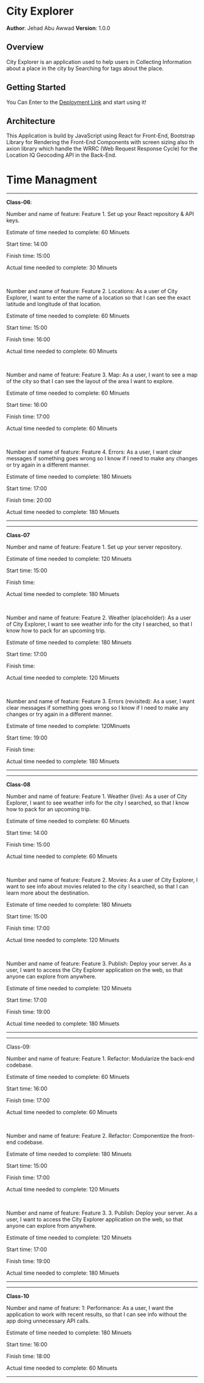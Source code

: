 # City Explorer

**Author**: Jehad Abu Awwad
**Version**: 1.0.0 

## Overview

<!-- Provide a high level overview of what this application is and why you are building it, beyond the fact that it's an assignment for this class. (i.e. What's your problem domain?) -->

City Explorer is an application used to help users in Collecting Information about a place in the city by
Searching for tags about the place.

## Getting Started

<!-- What are the steps that a user must take in order to build this app on their own machine and get it running? -->

You Can Enter to the [Deployment Link]('https://jehadabuawwad-city-explorer.netlify.app/') and start using it!

## Architecture

<!-- Provide a detailed description of the application design. What technologies (languages, libraries, etc) you're using, and any other relevant design information. -->

This Application is build by JavaScript using React for Front-End, Bootstrap Library for Rendering the Front-End Components with screen sizing also th axion library which handle the WRRC (Web Request Response Cycle) for the Location IQ Geocoding API in the Back-End. 

# Time Managment

------------------------------------------------------------------------------------------------------------------------ 

**Class-06**: 

Number and name of feature: Feature 1. Set up your React repository & API keys. 

Estimate of time needed to complete: 60 Minuets 

Start time: 14:00 

Finish time: 15:00 

Actual time needed to complete: 30 Minuets 

<br/>

Number and name of feature: Feature 2. Locations: As a user of City Explorer, I want to enter the name of a location so that I can see the exact latitude and longitude of that location. 

Estimate of time needed to complete: 60 Minuets 

Start time: 15:00 

Finish time: 16:00 

Actual time needed to complete: 60 Minuets 

 <br/>

Number and name of feature: Feature 3. Map: As a user, I want to see a map of the city so that I can see the layout of the area I want to explore. 

Estimate of time needed to complete: 60 Minuets 

Start time: 16:00 

Finish time: 17:00 

Actual time needed to complete: 60 Minuets 

<br/>

Number and name of feature: Feature 4. Errors: As a user, I want clear messages if something goes wrong so I know if I need to make any changes or try again in a different manner. 

Estimate of time needed to complete: 180 Minuets 

Start time: 17:00 

Finish time: 20:00 

Actual time needed to complete: 180 Minuets 

------------------------------------------------------------------------------------------------------------------------ 

 

------------------------------------------------------------------------------------------------------------------------ 

**Class-07** 

Number and name of feature: Feature 1. Set up your server repository. 

Estimate of time needed to complete: 120 Minuets 

Start time: 15:00 

Finish time:  

Actual time needed to complete: 180 Minuets 

 <br/>

Number and name of feature: Feature 2. Weather (placeholder): As a user of City Explorer, I want to see weather info for the city I searched, so that I know how to pack for an upcoming trip. 

Estimate of time needed to complete: 180 Minuets 

Start time: 17:00 

Finish time:  

Actual time needed to complete: 120 Minuets 

 <br/>

Number and name of feature: Feature 3. Errors (revisited): As a user, I want clear messages if something goes wrong so I know if I need to make any changes or try again in a different manner. 

Estimate of time needed to complete: 120Minuets 

Start time: 19:00 

Finish time:  

Actual time needed to complete: 180 Minuets 

------------------------------------------------------------------------------------------------------------------------ 

 

------------------------------------------------------------------------------------------------------------------------ 

**Class-08** 

Number and name of feature: Feature 1. Weather (live): As a user of City Explorer, I want to see weather info for the city I searched, so that I know how to pack for an upcoming trip. 

Estimate of time needed to complete:  60 Minuets 

Start time: 14:00 

Finish time: 15:00 

Actual time needed to complete: 60 Minuets 

 <br/>

Number and name of feature: Feature 2. Movies: As a user of City Explorer, I want to see info about movies related to the city I searched, so that I can learn more about the destination. 

Estimate of time needed to complete: 180 Minuets 

Start time: 15:00 

Finish time: 17:00 

Actual time needed to complete: 120 Minuets 

 <br/>

Number and name of feature: Feature 3. Publish: Deploy your server. As a user, I want to access the City Explorer application on the web, so that anyone can explore from anywhere. 

Estimate of time needed to complete: 120 Minuets 

Start time: 17:00 

Finish time: 19:00 

Actual time needed to complete: 180 Minuets 

------------------------------------------------------------------------------------------------------------------------ 

------------------------------------------------------------------------------------------------------------------------ 

Class-09: 

Number and name of feature: Feature 1. Refactor: Modularize the back-end codebase. 

Estimate of time needed to complete:  60 Minuets 

Start time: 16:00 

Finish time: 17:00 

Actual time needed to complete: 60 Minuets 

 <br/>

Number and name of feature: Feature 2. Refactor: Componentize the front-end codebase. 

Estimate of time needed to complete: 180 Minuets 

Start time: 15:00 

Finish time: 17:00 

Actual time needed to complete: 120 Minuets 

 <br/>

Number and name of feature: Feature 3. 3. Publish: Deploy your server. As a user, I want to access the City Explorer application on the web, so that anyone can explore from anywhere. 

Estimate of time needed to complete: 120 Minuets 

Start time: 17:00 

Finish time: 19:00 

Actual time needed to complete: 180 Minuets 

------------------------------------------------------------------------------------------------------------------------ 

 

------------------------------------------------------------------------------------------------------------------------ 

**Class-10** 

Number and name of feature: 1: Performance: As a user, I want the application to work with recent results, so that I can see info without the app doing unnecessary API calls. 

Estimate of time needed to complete:  180 Minuets 

Start time: 16:00 

Finish time: 18:00 

Actual time needed to complete: 60 Minuets 

------------------------------------------------------------------------------------------------------------------------ 

 
